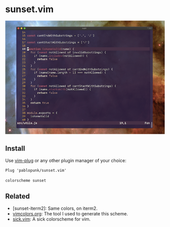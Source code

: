 # sunset.vim

<p align="center">
  <img src="https://github.com/pablopunk/art/raw/master/sunset/vim.png" />
</p>

## Install

Use [vim-plug](https://github.com/pablopunk/sunset.vim) or any other plugin manager of your choice:

```viml
Plug 'pablopunk/sunset.vim'

colorscheme sunset
```

## Related

- [sunset-iterm2]: Same colors, on iterm2.
- [vimcolors.org](https://vimcolors.org): The tool I used to generate this scheme.
- [sick.vim](https://github.com/pablopunk/sick.vim): A sick colorscheme for vim.
